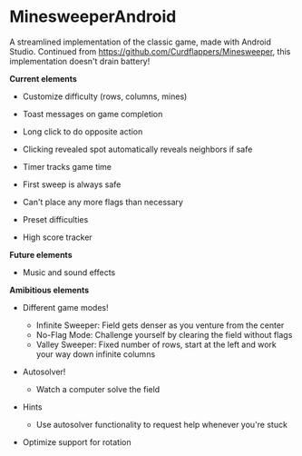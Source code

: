 # MinesweeperAndroid
A streamlined implementation of the classic game, made with Android Studio. Continued from https://github.com/Curdflappers/Minesweeper, this implementation doesn't drain battery!

**Current elements**

- Customize difficulty (rows, columns, mines)

- Toast messages on game completion

- Long click to do opposite action

- Clicking revealed spot automatically reveals neighbors if safe

- Timer tracks game time

- First sweep is always safe

- Can't place any more flags than necessary

- Preset difficulties

- High score tracker

**Future elements**

- Music and sound effects

**Amibitious elements**

- Different game modes!
  - Infinite Sweeper: Field gets denser as you venture from the center
  - No-Flag Mode: Challenge yourself by clearing the field without flags
  - Valley Sweeper: Fixed number of rows, start at the left and work your way down infinite columns
  
- Autosolver!
  - Watch a computer solve the field

- Hints
  - Use autosolver functionality to request help whenever you're stuck
  
- Optimize support for rotation
